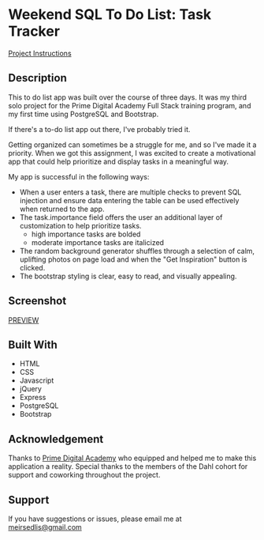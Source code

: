 # Weekend SQL To Do List: Task Tracker

[Project Instructions](./INSTRUCTIONS.md)

## Description

This to do list app was built over the course of three days. It was my third solo project for the Prime Digital Academy Full Stack training program, and my first time using PostgreSQL and Bootstrap.

If there's a to-do list app out there, I've probably tried it. 

Getting organized can sometimes be a struggle for me, and so I've made it a priority. When we got this assignment, I was excited to create a motivational app that could help prioritize and display tasks in a meaningful way.

My app is successful in the following ways:

- When a user enters a task, there are multiple checks to prevent SQL injection and ensure data entering the table can be used effectively when returned to the app.
- The task.importance field offers the user an additional layer of customization to help prioritize tasks. 
    - high importance tasks are bolded
    - moderate importance tasks are italicized
- The random background generator shuffles through a selection of calm, uplifting photos on page load and when the "Get Inspiration" button is clicked.
- The bootstrap styling is clear, easy to read, and visually appealing.

## Screenshot

[PREVIEW](/screenshot.png)

## Built With

- HTML
- CSS
- Javascript
- jQuery
- Express
- PostgreSQL
- Bootstrap

## Acknowledgement
Thanks to [Prime Digital Academy](www.primeacademy.io) who equipped and helped me to make this application a reality. Special thanks to the members of the Dahl cohort for support and coworking throughout the project.

## Support
If you have suggestions or issues, please email me at [meirsedlis@gmail.com](mailto:meirsedlis@gmail.com?subject=Task%Tracker)